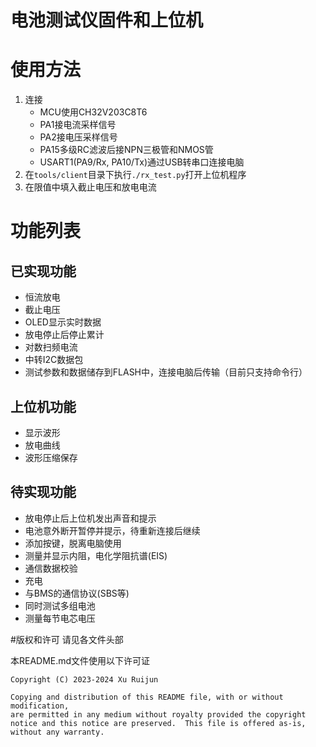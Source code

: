 # 电池测试仪固件和上位机

# 使用方法
1. 连接
   - MCU使用CH32V203C8T6
   - PA1接电流采样信号
   - PA2接电压采样信号
   - PA15多级RC滤波后接NPN三极管和NMOS管
   - USART1(PA9/Rx, PA10/Tx)通过USB转串口连接电脑
1. 在`tools/client`目录下执行`./rx_test.py`打开上位机程序
1. 在限值中填入截止电压和放电电流

# 功能列表
## 已实现功能
- 恒流放电
- 截止电压
- OLED显示实时数据
- 放电停止后停止累计
- 对数扫频电流
- 中转I2C数据包
- 测试参数和数据储存到FLASH中，连接电脑后传输（目前只支持命令行）

## 上位机功能
- 显示波形
- 放电曲线
- 波形压缩保存

## 待实现功能
- 放电停止后上位机发出声音和提示
- 电池意外断开暂停并提示，待重新连接后继续
- 添加按键，脱离电脑使用
- 测量并显示内阻，电化学阻抗谱(EIS)
- 通信数据校验
- 充电
- 与BMS的通信协议(SBS等)
- 同时测试多组电池
- 测量每节电芯电压

#版权和许可
请见各文件头部

本README.md文件使用以下许可证
```
Copyright (C) 2023-2024 Xu Ruijun

Copying and distribution of this README file, with or without modification,
are permitted in any medium without royalty provided the copyright
notice and this notice are preserved.  This file is offered as-is,
without any warranty.
```
